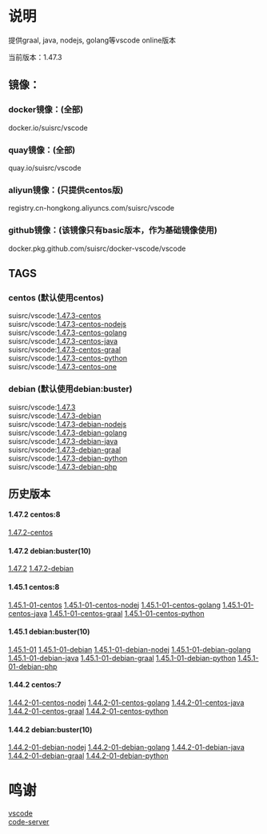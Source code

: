 # 说明

提供graal, java, nodejs, golang等vscode online版本  

当前版本：1.47.3  

## 镜像：

### docker镜像：(全部)  
docker.io/suisrc/vscode  

### quay镜像：(全部)
quay.io/suisrc/vscode  

### aliyun镜像：(只提供centos版)
registry.cn-hongkong.aliyuncs.com/suisrc/vscode  

### github镜像：(该镜像只有basic版本，作为基础镜像使用)  
docker.pkg.github.com/suisrc/docker-vscode/vscode  

## TAGS

### centos (默认使用centos)
suisrc/vscode:[1.47.3-centos](https://github.com/suisrc/docker-vscode/tree/dev-vscode)  
suisrc/vscode:[1.47.3-centos-nodejs](https://github.com/suisrc/docker-vscode/tree/dev-nodejs)  
suisrc/vscode:[1.47.3-centos-golang](https://github.com/suisrc/docker-vscode/tree/dev-golang)  
suisrc/vscode:[1.47.3-centos-java](https://github.com/suisrc/docker-vscode/tree/dev-java)  
suisrc/vscode:[1.47.3-centos-graal](https://github.com/suisrc/docker-vscode/tree/dev-graal)  
suisrc/vscode:[1.47.3-centos-python](https://github.com/suisrc/docker-vscode/tree/dev-python)  
suisrc/vscode:[1.47.3-centos-one](https://github.com/suisrc/docker-vscode/tree/dev-one)  
  

### debian (默认使用debian:buster)
suisrc/vscode:[1.47.3](https://github.com/suisrc/docker-vscode/tree/dev-vscode)  
suisrc/vscode:[1.47.3-debian](https://github.com/suisrc/docker-vscode/tree/dev-vscode)  
suisrc/vscode:[1.47.3-debian-nodejs](https://github.com/suisrc/docker-vscode/tree/dev-nodejs)  
suisrc/vscode:[1.47.3-debian-golang](https://github.com/suisrc/docker-vscode/tree/dev-golang)  
suisrc/vscode:[1.47.3-debian-java](https://github.com/suisrc/docker-vscode/tree/dev-java)  
suisrc/vscode:[1.47.3-debian-graal](https://github.com/suisrc/docker-vscode/tree/dev-graal)  
suisrc/vscode:[1.47.3-debian-python](https://github.com/suisrc/docker-vscode/tree/dev-python)  
suisrc/vscode:[1.47.3-debian-php](https://github.com/suisrc/docker-vscode/tree/dev-php)  
  

## 历史版本
#### 1.47.2 centos:8
[1.47.2-centos](https://hub.docker.com/r/suisrc/vscode/tags)
  

#### 1.47.2 debian:buster(10)
[1.47.2](https://hub.docker.com/r/suisrc/vscode/tags)
[1.47.2-debian](https://hub.docker.com/r/suisrc/vscode/tags)
  

#### 1.45.1 centos:8
[1.45.1-01-centos](https://hub.docker.com/r/suisrc/vscode/tags)
[1.45.1-01-centos-nodej](https://hub.docker.com/r/suisrc/vscode/tags)
[1.45.1-01-centos-golang](https://hub.docker.com/r/suisrc/vscode/tags)
[1.45.1-01-centos-java](https://hub.docker.com/r/suisrc/vscode/tags)
[1.45.1-01-centos-graal](https://hub.docker.com/r/suisrc/vscode/tags)
[1.45.1-01-centos-python](https://hub.docker.com/r/suisrc/vscode/tags)
  

#### 1.45.1 debian:buster(10)
[1.45.1-01](https://hub.docker.com/r/suisrc/vscode/tags)
[1.45.1-01-debian](https://hub.docker.com/r/suisrc/vscode/tags)
[1.45.1-01-debian-nodej](https://hub.docker.com/r/suisrc/vscode/tags)
[1.45.1-01-debian-golang](https://hub.docker.com/r/suisrc/vscode/tags)
[1.45.1-01-debian-java](https://hub.docker.com/r/suisrc/vscode/tags)
[1.45.1-01-debian-graal](https://hub.docker.com/r/suisrc/vscode/tags)
[1.45.1-01-debian-python](https://hub.docker.com/r/suisrc/vscode/tags)
[1.45.1-01-debian-php](https://hub.docker.com/r/suisrc/vscode/tags)
  

#### 1.44.2 centos:7
[1.44.2-01-centos-nodej](https://hub.docker.com/r/suisrc/vscode/tags)
[1.44.2-01-centos-golang](https://hub.docker.com/r/suisrc/vscode/tags)
[1.44.2-01-centos-java](https://hub.docker.com/r/suisrc/vscode/tags)
[1.44.2-01-centos-graal](https://hub.docker.com/r/suisrc/vscode/tags)
[1.44.2-01-centos-python](https://hub.docker.com/r/suisrc/vscode/tags)
  

#### 1.44.2 debian:buster(10)
[1.44.2-01-debian-nodej](https://hub.docker.com/r/suisrc/vscode/tags)
[1.44.2-01-debian-golang](https://hub.docker.com/r/suisrc/vscode/tags)
[1.44.2-01-debian-java](https://hub.docker.com/r/suisrc/vscode/tags)
[1.44.2-01-debian-graal](https://hub.docker.com/r/suisrc/vscode/tags)
[1.44.2-01-debian-python](https://hub.docker.com/r/suisrc/vscode/tags)
  
  
# 鸣谢
[vscode](https://github.com/microsoft/vscode/releases)  
[code-server](https://github.com/cdr/code-server/releases)  